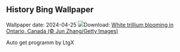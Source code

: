 ## History Bing Wallpaper
Wallpaper date: 2024-04-25
![](https://www.bing.com/th?id=OHR.TrilliumOntario_EN-CA6497010654_UHD.jpg&w=1000)Download: [White trillium blooming in Ontario, Canada (© Jun Zhang/Getty Images)](https://www.bing.com/th?id=OHR.TrilliumOntario_EN-CA6497010654_UHD.jpg)

Auto get programm by LtgX
